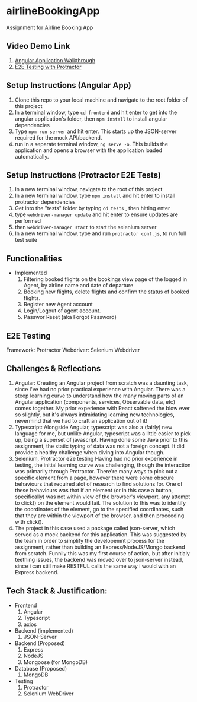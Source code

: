 # airlineBookingApp

Assignment for Airline Booking App

## Video Demo Link

1. [Angular Application Walkthrough](https://youtu.be/gK-AQXZo6nQ)
2. [E2E Testing with Protractor](https://youtu.be/JeDYzdV0fRM)

## Setup Instructions (Angular App)

1. Clone this repo to your local machine and navigate to the root folder of this project
2. In a terminal window, type `cd frontend` and hit enter to get into the angular application's folder, then `npm install` to install angular dependencies
3. Type `npm run server` and hit enter. This starts up the JSON-server required for the mock API/backend.
4. run in a separate terminal window, `ng serve -o`. This builds the application and opens a browser with the application loaded automatically.

## Setup Instructions (Protractor E2E Tests)

1. In a new terminal window, navigate to the root of this project
2. In a new terminal window, type `npm install` and hit enter to install protractor dependencies
3. Get into the "tests" folder by typing `cd tests` , then hitting enter
4. type `webdriver-manager update` and hit enter to ensure updates are performed
5. then `webdriver-manager start` to start the selenium server
6. In a new terminal window, type and run `protractor conf.js`, to run full test suite

## Functionalities

- Implemented
  1. Filtering booked flights on the bookings view page of the logged in Agent, by airline name and date of departure
  2. Booking new flights, delete flights and confirm the status of booked flights.
  3. Register new Agent account
  4. Login/Logout of agent account.
  5. Passwor Reset (aka Forgot Password)

## E2E Testing

Framework: Protractor
Webdriver: Selenium Webdriver

## Challenges & Reflections

1. Angular:
   Creating an Angular project from scratch was a daunting task, since I've had no prior practical experience with Angular.
   There was a steep learning curve to understand how the many moving parts of an Angular application (components, services, Observable data, etc) comes together.
   My prior experience with React softened the blow ever so slightly, but it's always intimidating learning new technologies, nevermind that we had to craft an application
   out of it!
2. Typescript:
   Alongside Angular, typescript was also a (fairly) new language for me, but unlike Angular, typescript was a little easier to pick up, being a superset of javascript.
   Having done some Java prior to this assignment, the static typing of data was not a foreign concept. It did provide a healthy challenge when diving into Angular though.
3. Selenium, Protractor e2e testing
   Having had no prior experience in testing, the initial learning curve was challenging, though the interaction was primarily through Protractor. There're many ways to pick out a specific element from a page, however there were some obscure behaviours that required alot of research to find solutions for. One of these behaviours was that if an element (or in this case a button, specifically) was not within view of the browser's viewport, any attempt to click() on the element would fail. The solution to this was to identify the coordinates of the element, go to the specified coordinates, such that they are within the viewport of the browser, and then proceeding with click().
4. The project in this case used a package called json-server, which served as a mock backend for this application. This was suggested by the team in order to simplify the developemnt process for the assignment, rather than building an Express/NodeJS/Mongo backend from scratch. Funnily this was my first course of action, but after initialy teething issues, the backend was moved over to json-server instead, since i can still make RESTFUL calls the same way i would with an Express backend.

## Tech Stack & Justification:

- Frontend
  1. Angular
  2. Typescript
  3. axios
- Backend (implemented)
  1. JSON-Server
- Backend (Proposed)
  1. Express
  2. NodeJS
  3. Mongoose (for MongoDB)
- Database (Proposed)
  1. MongoDB
- Testing
  1. Protractor
  2. Selenium WebDriver
